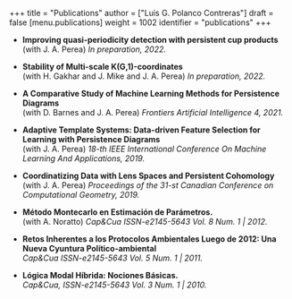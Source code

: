+++
title = "Publications"
author = ["Luis G. Polanco Contreras"]
draft = false
[menu.publications]
    weight = 1002
    identifier = "publications"
+++

-   **Improving quasi-periodicity detection with persistent cup products** <br />
    (with J. A. Perea) _In preparation, 2022._

-   **Stability of Multi-scale K(G,1)-coordinates** <br />
    (with H. Gakhar and J. Mike and J. A. Perea) _In preparation, 2022._

-   **A Comparative Study of Machine Learning Methods for Persistence Diagrams** <br />
    (with D. Barnes and J. A. Perea) _Frontiers Artificial Intelligence 4, 2021._

-   **Adaptive Template Systems: Data-driven Feature Selection for Learning with Persistence Diagrams** <br />
    (with J. A. Perea) _18-th IEEE International Conference On Machine Learning And Applications, 2019._

-   **Coordinatizing Data with Lens Spaces and Persistent Cohomology** <br />
    (with J. A. Perea) _Proceedings of the 31-st Canadian Conference on Computational Geometry, 2019._

-   **Método Montecarlo en Estimación de Parámetros.** <br />
    (with A. Noratto) _Cap&Cua ISSN-e2145-5643 Vol. 8 Num. 1 | 2012._

-   **Retos Inherentes a los Protocolos Ambientales Luego de 2012: Una Nueva Cyuntura Político-ambiental** <br />
    _Cap&Cua ISSN-e2145-5643 Vol. 5 Num. 1 | 2011._

-   **Lógica Modal Híbrida: Nociones Básicas.** <br />
    _Cap&Cua, ISSN-e2145-5643 Vol. 3 Num. 1 | 2010._